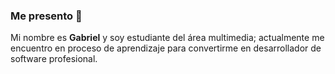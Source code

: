 ### Me presento 👋

Mi nombre es **Gabriel** y soy estudiante del área multimedia; actualmente me encuentro en proceso de aprendizaje para convertirme en desarrollador de software profesional.

<!--
**Gabriel-Sanabria/Gabriel-Sanabria** is a ✨ _special_ ✨ repository because its `README.md` (this file) appears on your GitHub profile.

Here are some ideas to get you started:

- 🔭 I’m currently working on ...
- 🌱 I’m currently learning ...
- 👯 I’m looking to collaborate on ...
-->
